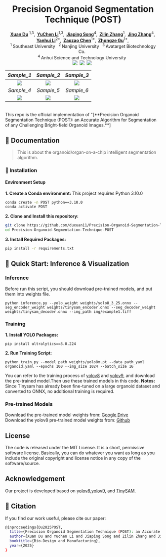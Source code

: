 <h1 align="center">Precision Organoid Segmentation Technique (POST)</h1>

<div align='center'>
    <a href='https://scholar.google.com' target='_blank'><strong>Xuan Du</strong></a><sup> 1,3</sup>,&thinsp;
    <a href='https://scholar.google.com' target='_blank'><strong>YuChen Li</strong></a><sup>1,3</sup>,&thinsp;
    <a href='https://scholar.google.com' target='_blank'><strong>Jiaping Song</strong></a><sup>4</sup>,&thinsp;
    <a href='https://scholar.google.com' target='_blank'><strong>Zilin Zhang</strong></a><sup>1</sup>,&thinsp;
    <a href='https://scholar.google.com' target='_blank'><strong>Jing Zhang</strong></a><sup>4</sup>,&thinsp;
    <a href='https://scholar.google.com' target='_blank'><strong>Yanhui Li</strong></a><sup>2*</sup>,&thinsp;
    <a href='https://scholar.google.com' target='_blank'><strong>Zaozao Chen</strong></a><sup>1*</sup>,&thinsp;
    <a href='https://scholar.google.com' target='_blank'><strong>Zhongze Gu</strong></a><sup>1*</sup>,&thinsp;
</div>

<div align='center'>
    <sup>1 </sup>Southeast University&ensp;  <sup>2 </sup>Nanjing University&ensp;  <sup>3 </sup>Avatarget Biotechnology Co.&ensp;  <br/> <sup>4 </sup>Anhui Science and Technology University&ensp;
    <br />
</div>
<div align="center" style="display: flex; justify-content: center; flex-wrap: wrap;">
  <a href='https://www.sciopen.com/article/pdf/10.26599/AIR.2024.9150'><img src='https://img.shields.io/badge/Journal-Paper-red'></a>&ensp;
  <a href='https://arxiv.org/pdf/2401.'><img src='https://img.shields.io/badge/arXiv-Paper-green'></a>&ensp;
  <a href='LICENSE'><img src='https://img.shields.io/badge/License-MIT-blue'></a>&ensp;
</div>

|            *Sample_1*            |             *Sample_2*            |             *Sample_3*            |
| :------------------------------: | :-------------------------------: | :-------------------------------: |
| <img src="https://drive.google.com/uc?id=19ShmEUc_lpIKASy6zUq5F89q3HRsdfvr" /> |  <img src="https://drive.google.com/uc?id=1tJEwPgfiK18r34n_qronNpuQhjd20NhV" /> |  <img src="https://drive.google.com/uc?id=1KtoevItyasK2samFIE0RfrQQ7cHo0QBZ" /> |
|            *Sample_4*            |             *Sample_5*            |             *Sample_6*            |
| <img src="https://drive.google.com/uc?id=1I5UW-xzCLMQD0IhlRwdCHqz8nFMxUa8X" /> |  <img src="https://drive.google.com/uc?id=1BbR6YjzI8xKwCQL-t-5pul5PcLRrJNrs" /> |  <img src="https://drive.google.com/uc?id=1puGcK3elZ3__nfKTa2iVcMajLhLaG1qQ" /> |
<br/>
This repo is the official implementation of "[**Precision Organoid Segmentation Technique (POST): an Accurate Algorithm for Segmentation of any Challenging Bright-field Organoid Images.**]

## 📑 Documentation 
> This is about the organoid/organ-on-a-chip intelligent segmentation algorithm.

### 🚀 Installation 

#### Environment Setup
**1. Create a Conda environment:**
This project requires Python 3.10.0
```bash
conda create -n POST python==3.10.0
conda activate POST
```
**2. Clone and Install this repository:**
```bash
git clone https://github.com/duxuan11/Precision-Organoid-Segmentation-Technique-POST.git
cd Precision-Organoid-Segmentation-Technique-POST
```

**3. Install Required Packages:**
```bash
pip install -r requirements.txt
```

## 🚀 Quick Start: Inference & Visualization

### Inference
Before run this script, you should download pre-trained models, and put them into weights file. 
```shell
python inference.py --yolo_weight weights/yolo8_3_25.onnx --seg_encoder_weight weights/tinysam_encoder.onnx --seg_decoder_weight weights/tinysam_decoder.onnx --img_path img/example1.tiff
```
### Training
**1. Install YOLO Packages:**
```shell
pip install ultralytics==8.0.224
```
**2. Run Training Script:**
```shell
python train.py --model_path weights/yolo8m.pt --data_path_yaml organoid.yaml --epochs 100 --img_size 1024 --batch_size 16
```
You can refer to the training process of [yolov8](https://github.com/ultralytics/ultralytics) and [yolov9](https://github.com/WongKinYiu/yolov9), and download the pre-trained model.Then use these trained models in this code.
**Notes:** Since Tinysam has already been fine-tuned on a large organoid dataset and converted to ONNX, no additional training is required.
### Pre-trained Models
Download the pre-trained model weights from: [Google Drive](https://drive.google.com/drive/folders/1-Dd-zFxHM2GfprqbEv2Tv0_mLNu88SuW?usp=sharing)<br>
Download the yolov8 pre-trained model weights from: [Github](https://docs.ultralytics.com/zh/models/yolov8/#performance-metrics)
## License
The code is released under the MIT License. It is a short, permissive software license. Basically, you can do whatever you want as long as you include the original copyright and license notice in any copy of the software/source.

## Acknowledgement
Our project is developed based on [yolov8](https://github.com/ultralytics/ultralytics),[yolov9](https://github.com/WongKinYiu/yolov9), and [TinySAM](https://github.com/xinghaochen/TinySAM).

## 📖 Citation

If you find our work useful, please cite our paper:
```bash
@inproceedings{Du2025POST,
  title={Precision Organoid Segmentation Technique (POST): an Accurate Algorithm for Segmentation of any Challenging Organoids.},
  author={Xuan Du and Yuchen Li and Jiaping Song and Zilin Zhang and Jing Zhang and Yanhui Li and Zaozao Chen and Zhongze Gu},
  booktitle={Bio-Design and Manufacturing},
  year={2025}
}
```